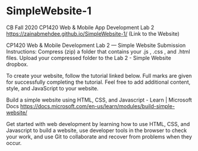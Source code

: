 # SimpleWebsite-1
 CB Fall 2020 CP1420 Web &amp; Mobile App Development Lab 2
https://zainabmehdee.github.io/SimpleWebsite-1/ (Link to the Website)

CP1420 Web & Mobile Development
Lab 2 — Simple Website
Submission Instructions: Compress (zip) a folder that contains your .js , .css , and
.html files. Upload your compressed folder to the Lab 2 - Simple Website dropbox.

To create your website, follow the tutorial linked below. Full marks are given for
successfully completing the tutorial. Feel free to add additional content, style, and
JavaScript to your website.

Build a simple website using HTML, CSS, and Javascript - Learn | Microsoft Docs
https://docs.microsoft.com/en-us/learn/modules/build-simple-website/

Get started with web development by learning how to use HTML, CSS, and Javascript
to build a website, use developer tools in the browser to check your work, and use Git
to collaborate and recover from problems when they occur.
